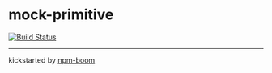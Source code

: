 # mock-primitive

[![Build Status](https://travis-ci.com/YOUR_NAME/{{PROJECT_NAME}}.svg?token=YOUR_TOKEN&branch=master)](https://travis-ci.com/YOUR_NAME/{{PROJECT_NAME}})









---
kickstarted by [npm-boom][npm-boom]

[npm-boom]: https://github.com/reergymerej/npm-boom
